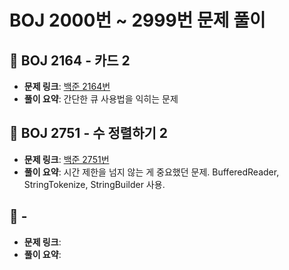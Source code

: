 # BOJ 2000번 ~ 2999번 문제 풀이

## 📌 BOJ 2164 - 카드 2
- **문제 링크**: [백준 2164번](https://www.acmicpc.net/problem/2164)
- **풀이 요약**: 간단한 큐 사용법을 익히는 문제

## 📌 BOJ 2751 - 수 정렬하기 2
- **문제 링크**: [백준 2751번](https://www.acmicpc.net/problem/2751)
- **풀이 요약**: 시간 제한을 넘지 않는 게 중요했던 문제. BufferedReader, StringTokenize, StringBuilder 사용. 

## 📌  - 
- **문제 링크**: 
- **풀이 요약**: 